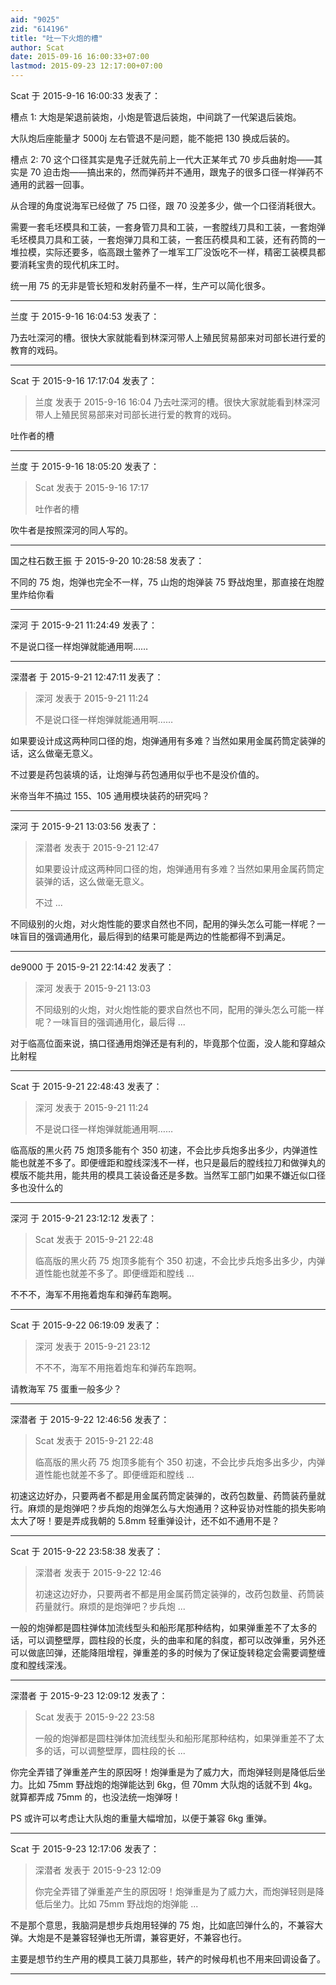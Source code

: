 ```yaml
---
aid: "9025"
zid: "614196"
title: "吐一下火炮的槽"
author: Scat
date: 2015-09-16 16:00:33+07:00
lastmod: 2015-09-23 12:17:00+07:00
---
```


Scat 于 2015-9-16 16:00:33 发表了：

槽点 1: 大炮是架退前装炮，小炮是管退后装炮，中间跳了一代架退后装炮。

大队炮后座能量才 5000j 左右管退不是问题，能不能把 130 换成后装的。

槽点 2: 70 这个口径其实是鬼子迁就先前上一代大正某年式 70 步兵曲射炮——其实是 70 迫击炮——搞出来的，然而弹药并不通用，跟鬼子的很多口径一样弹药不通用的武器一回事。

从合理的角度说海军已经做了 75 口径，跟 70 没差多少，做一个口径消耗很大。

需要一套毛坯模具和工装，一套身管刀具和工装，一套膛线刀具和工装，一套炮弹毛坯模具刀具和工装，一套炮弹刀具和工装，一套压药模具和工装，还有药筒的一堆拉模，实际还要多，临高跟土鳖养了一堆军工厂没饭吃不一样，精密工装模具都要消耗宝贵的现代机床工时。

统一用 75 的无非是管长短和发射药量不一样，生产可以简化很多。

---

兰度 于 2015-9-16 16:04:53 发表了：

乃去吐深河的槽。很快大家就能看到林深河带人上殖民贸易部来对司部长进行爱的教育的戏码。

---

Scat 于 2015-9-16 17:17:04 发表了：

> 兰度 发表于 2015-9-16 16:04 乃去吐深河的槽。很快大家就能看到林深河带人上殖民贸易部来对司部长进行爱的教育的戏码。

吐作者的槽

---

兰度 于 2015-9-16 18:05:20 发表了：

> Scat 发表于 2015-9-16 17:17
>
> 吐作者的槽

吹牛者是按照深河的同人写的。

---

国之柱石数王振 于 2015-9-20 10:28:58 发表了：

不同的 75 炮，炮弹也完全不一样，75 山炮的炮弹装 75 野战炮里，那直接在炮膛里炸给你看

---

深河 于 2015-9-21 11:24:49 发表了：

不是说口径一样炮弹就能通用啊……

---

深潜者 于 2015-9-21 12:47:11 发表了：

> 深河 发表于 2015-9-21 11:24
>
> 不是说口径一样炮弹就能通用啊……

如果要设计成这两种同口径的炮，炮弹通用有多难？当然如果用金属药筒定装弹的话，这么做毫无意义。

不过要是药包装填的话，让炮弹与药包通用似乎也不是没价值的。

米帝当年不搞过 155、105 通用模块装药的研究吗？

---

深河 于 2015-9-21 13:03:56 发表了：

> 深潜者 发表于 2015-9-21 12:47
>
> 如果要设计成这两种同口径的炮，炮弹通用有多难？当然如果用金属药筒定装弹的话，这么做毫无意义。
>
> 不过 ...

不同级别的火炮，对火炮性能的要求自然也不同，配用的弹头怎么可能一样呢？一味盲目的强调通用化，最后得到的结果可能是两边的性能都得不到满足。

---

de9000 于 2015-9-21 22:14:42 发表了：

> 深河 发表于 2015-9-21 13:03
>
> 不同级别的火炮，对火炮性能的要求自然也不同，配用的弹头怎么可能一样呢？一味盲目的强调通用化，最后得 ...

对于临高位面来说，搞口径通用炮弹还是有利的，毕竟那个位面，没人能和穿越众比射程

---

Scat 于 2015-9-21 22:48:43 发表了：

> 深河 发表于 2015-9-21 11:24
>
> 不是说口径一样炮弹就能通用啊……

临高版的黑火药 75 炮顶多能有个 350 初速，不会比步兵炮多出多少，内弹道性能也就差不多了。即便缠距和膛线深浅不一样，也只是最后的膛线拉刀和做弹丸的模版不能共用，能共用的模具工装设备还是多数。当然军工部门如果不嫌近似口径多也没什么的

---

深河 于 2015-9-21 23:12:12 发表了：

> Scat 发表于 2015-9-21 22:48
>
> 临高版的黑火药 75 炮顶多能有个 350 初速，不会比步兵炮多出多少，内弹道性能也就差不多了。即便缠距和膛线 ...

不不不，海军不用拖着炮车和弹药车跑啊。

---

Scat 于 2015-9-22 06:19:09 发表了：

> 深河 发表于 2015-9-21 23:12
>
> 不不不，海军不用拖着炮车和弹药车跑啊。

请教海军 75 蛋重一般多少？

---

深潜者 于 2015-9-22 12:46:56 发表了：

> Scat 发表于 2015-9-21 22:48
>
> 临高版的黑火药 75 炮顶多能有个 350 初速，不会比步兵炮多出多少，内弹道性能也就差不多了。即便缠距和膛线 ...

初速这边好办，只要两者不都是用金属药筒定装弹的，改药包数量、药筒装药量就行。麻烦的是炮弹吧？步兵炮的炮弹怎么与大炮通用？这种妥协对性能的损失影响太大了呀！要是弄成我朝的 5.8mm 轻重弹设计，还不如不通用不是？

---

Scat 于 2015-9-22 23:58:38 发表了：

> 深潜者 发表于 2015-9-22 12:46
>
> 初速这边好办，只要两者不都是用金属药筒定装弹的，改药包数量、药筒装药量就行。麻烦的是炮弹吧？步兵炮 ...

一般的炮弹都是圆柱弹体加流线型头和船形尾那种结构，如果弹重差不了太多的话，可以调整壁厚，圆柱段的长度，头的曲率和尾的斜度，都可以改弹重，另外还可以做底凹弹，还能降阻增程，弹重差的多的时候为了保证旋转稳定会需要调整缠度和膛线深浅。

---

深潜者 于 2015-9-23 12:09:12 发表了：

> Scat 发表于 2015-9-22 23:58
>
> 一般的炮弹都是圆柱弹体加流线型头和船形尾那种结构，如果弹重差不了太多的话，可以调整壁厚，圆柱段的长 ...

你完全弄错了弹重差产生的原因呀！炮弹重是为了威力大，而炮弹轻则是降低后坐力。比如 75mm 野战炮的炮弹能达到 6kg，但 70mm 大队炮的话就不到 4kg。就算都弄成 75mm 的，也没法统一炮弹呀！

PS 或许可以考虑让大队炮的重量大幅增加，以便于兼容 6kg 重弹。

---

Scat 于 2015-9-23 12:17:06 发表了：

> 深潜者 发表于 2015-9-23 12:09
>
> 你完全弄错了弹重差产生的原因呀！炮弹重是为了威力大，而炮弹轻则是降低后坐力。比如 75mm 野战炮的炮弹能 ...

不是那个意思，我脑洞是想步兵炮用轻弹的 75 炮，比如底凹弹什么的，不兼容大弹。大炮是不是兼容轻弹也无所谓，兼容更好，不兼容也行。

主要是想节约生产用的模具工装刀具那些，转产的时候母机也不用来回调设备了。

---
